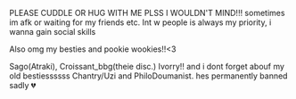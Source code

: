 PLEASE CUDDLE OR HUG WITH ME PLSS I WOULDN'T MIND!!! sometimes im afk or waiting for my friends etc. Int w people is always my priority, i wanna gain social skills


Also omg my besties and pookie wookies!!<3

Sago(Atraki), Croissant_bbg(theie disc.) Ivorry!! and i dont forget abouf my old bestiessssss Chantry/Uzi and PhiloDoumanist. hes permanently banned sadly 💔
